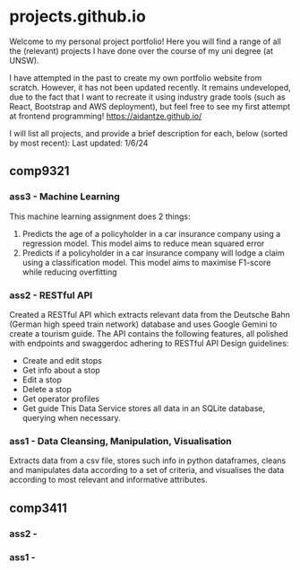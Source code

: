 # projects.github.io
Welcome to my personal project portfolio! Here you will find a range of all the (relevant) projects I have done over the course of my uni degree (at UNSW).

I have attempted in the past to create my own portfolio website from scratch. However, it has not been updated recently. It remains undeveloped, due to the fact that I want to recreate it using industry grade tools (such as React, Bootstrap and AWS deployment), but feel free to see my first attempt at frontend programming!
https://aidantze.github.io/

I will list all projects, and provide a brief description for each, below (sorted by most recent):
Last updated: 1/6/24

## comp9321

### ass3 - Machine Learning
This machine learning assignment does 2 things:
1. Predicts the age of a policyholder in a car insurance company using a regression model. This model aims to reduce mean squared error
2. Predicts if a policyholder in a car insurance company will lodge a claim using a classification model. This model aims to maximise F1-score while reducing overfitting

### ass2 - RESTful API
Created a RESTful API which extracts relevant data from the Deutsche Bahn (German high speed train network) database and uses Google Gemini to create a tourism guide. The API contains the following features, all polished with endpoints and swaggerdoc adhering to RESTful API Design guidelines:
- Create and edit stops
- Get info about a stop
- Edit a stop
- Delete a stop
- Get operator profiles
- Get guide
This Data Service stores all data in an SQLite database, querying when necessary.

### ass1 - Data Cleansing, Manipulation, Visualisation
Extracts data from a csv file, stores such info in python dataframes, cleans and manipulates data according to a set of criteria, and visualises the data according to most relevant and informative attributes. 


## comp3411

### ass2 - 

### ass1 - 

